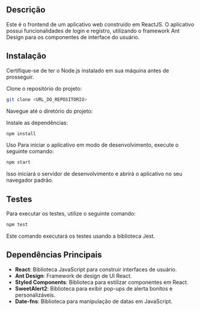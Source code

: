 ## Descrição
Este é o frontend de um aplicativo web construído em ReactJS. O aplicativo possui funcionalidades de login e registro, utilizando o framework Ant Design para os componentes de interface do usuário.

## Instalação
Certifique-se de ter o Node.js instalado em sua máquina antes de prosseguir.

Clone o repositório do projeto:
```bash
git clone <URL_DO_REPOSITORIO>
```
Navegue até o diretório do projeto:

Instale as dependências:
```bash
npm install
```
Uso
Para iniciar o aplicativo em modo de desenvolvimento, execute o seguinte comando:

```bash
npm start
```
Isso iniciará o servidor de desenvolvimento e abrirá o aplicativo no seu navegador padrão.

## Testes
Para executar os testes, utilize o seguinte comando:

```bash
npm test
```
Este comando executará os testes usando a biblioteca Jest.

## Dependências Principais
- **React**: Biblioteca JavaScript para construir interfaces de usuário.
- **Ant Design**: Framework de design de UI React.
- **Styled Components**: Biblioteca para estilizar componentes em React.
- **SweetAlert2**: Biblioteca para exibir pop-ups de alerta bonitos e personalizáveis.
- **Date-fns**: Biblioteca para manipulação de datas em JavaScript.
